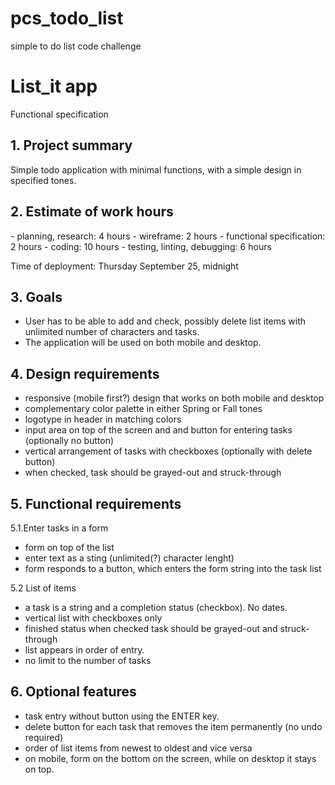 pcs_todo_list
=============

simple to do list code challenge

<h1>List_it app</h1>
Functional specification

<h2>1. Project summary</h2>

Simple todo application with minimal functions, with a simple design in specified tones.

<h2>2. Estimate of work hours</h2>
  - planning, research: 4 hours
  - wireframe: 2 hours
  - functional specification: 2 hours
  - coding: 10 hours
  - testing, linting, debugging: 6 hours

Time of deployment: Thursday September 25, midnight

<h2>3. Goals</h2>

- User has to be able to add and check, possibly delete list items with unlimited number of characters and tasks.
- The application will be used on both mobile and desktop.

<h2>4. Design requirements</h2>

- responsive (mobile first?) design that works on both mobile and desktop 
- complementary color palette in either Spring or Fall tones
- logotype in header in matching colors
- input area on top of the screen and and button for entering tasks (optionally no button)
- vertical arrangement of tasks with checkboxes (optionally with delete button)
- when checked, task should be grayed-out and struck-through

<h2>5. Functional requirements</h2>

5.1.Enter tasks in a form
- form on top of the list
- enter text as a sting (unlimited(?) character lenght)
- form responds to a button, which enters the form string into the task list

5.2 List of items
- a task is a string and a completion status (checkbox). No dates.
- vertical list with checkboxes only
- finished status when checked task should be grayed-out and struck-through
- list appears in order of entry.
- no limit to the number of tasks

<h2>6. Optional features</h2>

- task entry without button using the ENTER key.
- delete button for each task that removes the item permanently (no undo required)
- order of list items from newest to oldest and vice versa
- on mobile, form on the bottom on the screen, while on desktop it stays on top. 




